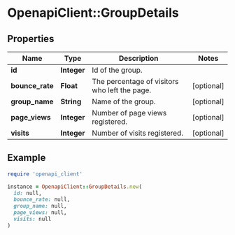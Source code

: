 # OpenapiClient::GroupDetails

## Properties

| Name | Type | Description | Notes |
| ---- | ---- | ----------- | ----- |
| **id** | **Integer** | Id of the group. |  |
| **bounce_rate** | **Float** | The percentage of visitors who left the page. | [optional] |
| **group_name** | **String** | Name of the group. | [optional] |
| **page_views** | **Integer** | Number of page views registered. | [optional] |
| **visits** | **Integer** | Number of visits registered. | [optional] |

## Example

```ruby
require 'openapi_client'

instance = OpenapiClient::GroupDetails.new(
  id: null,
  bounce_rate: null,
  group_name: null,
  page_views: null,
  visits: null
)
```

